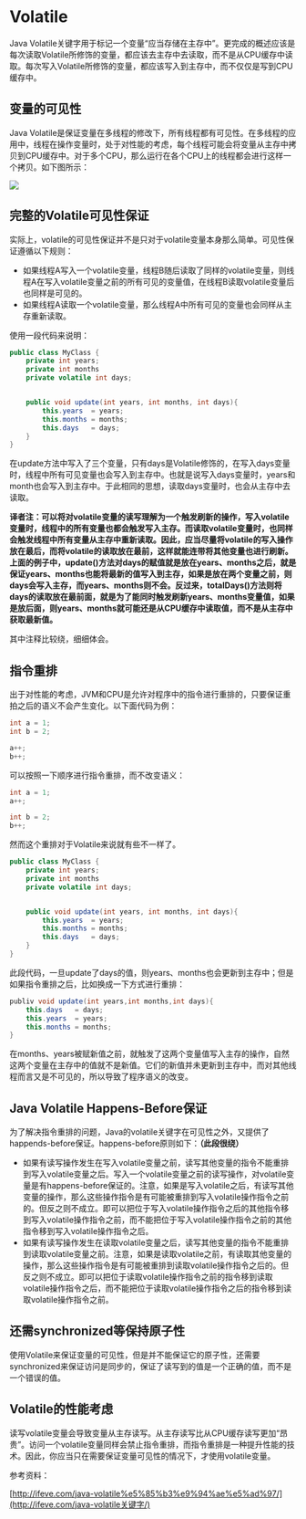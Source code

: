 # Volatile

Java Volatile关键字用于标记一个变量“应当存储在主存中”。更完成的概述应该是每次读取Volatile所修饰的变量，都应该去主存中去读取，而不是从CPU缓存中读取。每次写入Volatile所修饰的变量，都应该写入到主存中，而不仅仅是写到CPU缓存中。

## 变量的可见性

Java Volatile是保证变量在多线程的修改下，所有线程都有可见性。在多线程的应用中，线程在操作变量时，处于对性能的考虑，每个线程可能会将变量从主存中拷贝到CPU缓存中。对于多个CPU，那么运行在各个CPU上的线程都会进行这样一个拷贝。如下图所示：

![](../../.gitbook/assets/java-volatile-1.png)

## 完整的Volatile可见性保证

实际上，volatile的可见性保证并不是只对于volatile变量本身那么简单。可见性保证遵循以下规则：

* 如果线程A写入一个volatile变量，线程B随后读取了同样的volatile变量，则线程A在写入volatile变量之前的所有可见的变量值，在线程B读取volatile变量后也同样是可见的。
* 如果线程A读取一个volatile变量，那么线程A中所有可见的变量也会同样从主存重新读取。

使用一段代码来说明：

```java
public class MyClass {
    private int years;
    private int months
    private volatile int days;


    public void update(int years, int months, int days){
        this.years  = years;
        this.months = months;
        this.days   = days;
    }
}
```

在update方法中写入了三个变量，只有days是Volatile修饰的，在写入days变量时，线程中所有可见变量也会写入到主存中。也就是说写入days变量时，years和month也会写入到主存中。于此相同的思想，读取days变量时，也会从主存中去读取。

**译者注：可以将对volatile变量的读写理解为一个触发刷新的操作，写入volatile变量时，线程中的所有变量也都会触发写入主存。而读取volatile变量时，也同样会触发线程中所有变量从主存中重新读取。因此，应当尽量将volatile的写入操作放在最后，而将volatile的读取放在最前，这样就能连带将其他变量也进行刷新。上面的例子中，update\(\)方法对days的赋值就是放在years、months之后，就是保证years、months也能将最新的值写入到主存，如果是放在两个变量之前，则days会写入主存，而years、months则不会。反过来，totalDays\(\)方法则将days的读取放在最前面，就是为了能同时触发刷新years、months变量值，如果是放后面，则years、months就可能还是从CPU缓存中读取值，而不是从主存中获取最新值。**

其中注释比较绕，细细体会。

## 指令重排

出于对性能的考虑，JVM和CPU是允许对程序中的指令进行重排的，只要保证重拍之后的语义不会产生变化。以下面代码为例：

```java
int a = 1;
int b = 2;

a++;
b++;
```

可以按照一下顺序进行指令重排，而不改变语义：

```java
int a = 1;
a++;

int b = 2;
b++;
```

然而这个重排对于Volatile来说就有些不一样了。

```java
public class MyClass {
    private int years;
    private int months
    private volatile int days;


    public void update(int years, int months, int days){
        this.years  = years;
        this.months = months;
        this.days   = days;
    }
}
```

此段代码，一旦update了days的值，则years、months也会更新到主存中；但是如果指令重排之后，比如换成一下方式进行重排：

```java
publiv void update(int years,int months,int days){
    this.days   = days;
    this.years  = years;
    this.months = months;
}
```

在months、years被赋新值之前，就触发了这两个变量值写入主存的操作，自然这两个变量在主存中的值就不是新值。它们的新值并未更新到主存中，而对其他线程而言又是不可见的，所以导致了程序语义的改变。

## Java Volatile Happens-Before保证

为了解决指令重排的问题，Java的volatile关键字在可见性之外，又提供了happends-before保证。happens-before原则如下：**（此段很绕）**

* 如果有读写操作发生在写入volatile变量之前，读写其他变量的指令不能重排到写入volatile变量之后。写入一个volatile变量之前的读写操作，对volatile变量是有happens-before保证的。注意，如果是写入volatile之后，有读写其他变量的操作，那么这些操作指令是有可能被重排到写入volatile操作指令之前的。但反之则不成立。即可以把位于写入volatile操作指令之后的其他指令移到写入volatile操作指令之前，而不能把位于写入volatile操作指令之前的其他指令移到写入volatile操作指令之后。
* 如果有读写操作发生在读取volatile变量之后，读写其他变量的指令不能重排到读取volatile变量之前。注意，如果是读取volatile之前，有读取其他变量的操作，那么这些操作指令是有可能被重排到读取volatile操作指令之后的。但反之则不成立。即可以把位于读取volatile操作指令之前的指令移到读取volatile操作指令之后，而不能把位于读取volatile操作指令之后的指令移到读取volatile操作指令之前。

## 还需synchronized等保持原子性

使用Volatile来保证变量的可见性，但是并不能保证它的原子性，还需要synchronized来保证访问是同步的，保证了读写到的值是一个正确的值，而不是一个错误的值。

## Volatile的性能考虑

读写volatile变量会导致变量从主存读写。从主存读写比从CPU缓存读写更加“昂贵”。访问一个volatile变量同样会禁止指令重排，而指令重排是一种提升性能的技术。因此，你应当只在需要保证变量可见性的情况下，才使用volatile变量。

参考资料：

[http://ifeve.com/java-volatile%e5%85%b3%e9%94%ae%e5%ad%97/](http://ifeve.com/java-volatile关键字/)

